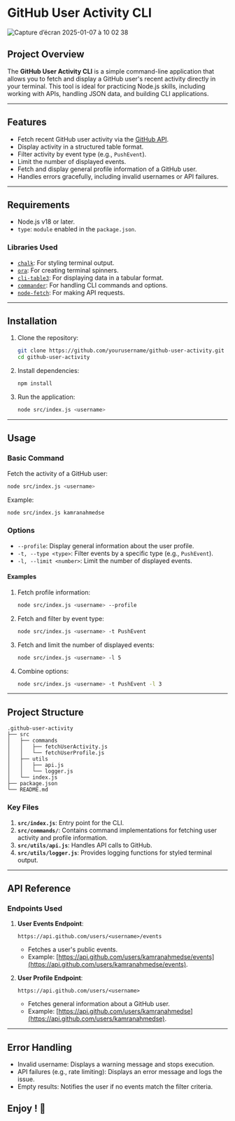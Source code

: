 # GitHub User Activity CLI

![Capture d’écran 2025-01-07 à 10 02 38](https://github.com/user-attachments/assets/69e81fe3-a49c-432b-9555-e0d6f5113311)


## Project Overview

The **GitHub User Activity CLI** is a simple command-line application that allows you to fetch and display a GitHub user's recent activity directly in your terminal. This tool is ideal for practicing Node.js skills, including working with APIs, handling JSON data, and building CLI applications.

---

## Features

- Fetch recent GitHub user activity via the [GitHub API](https://api.github.com).
- Display activity in a structured table format.
- Filter activity by event type (e.g., `PushEvent`).
- Limit the number of displayed events.
- Fetch and display general profile information of a GitHub user.
- Handles errors gracefully, including invalid usernames or API failures.

---

## Requirements

- Node.js v18 or later.
- `type`: `module` enabled in the `package.json`.

### Libraries Used

- [`chalk`](https://www.npmjs.com/package/chalk): For styling terminal output.
- [`ora`](https://www.npmjs.com/package/ora): For creating terminal spinners.
- [`cli-table3`](https://www.npmjs.com/package/cli-table3): For displaying data in a tabular format.
- [`commander`](https://www.npmjs.com/package/commander): For handling CLI commands and options.
- [`node-fetch`](https://www.npmjs.com/package/node-fetch): For making API requests.

---

## Installation

1. Clone the repository:

   ```bash
   git clone https://github.com/yourusername/github-user-activity.git
   cd github-user-activity
   ```

2. Install dependencies:

   ```bash
   npm install
   ```

3. Run the application:
   ```bash
   node src/index.js <username>
   ```

---

## Usage

### Basic Command

Fetch the activity of a GitHub user:

```bash
node src/index.js <username>
```

Example:

```bash
node src/index.js kamranahmedse
```

### Options

- `--profile`: Display general information about the user profile.
- `-t, --type <type>`: Filter events by a specific type (e.g., `PushEvent`).
- `-l, --limit <number>`: Limit the number of displayed events.

#### Examples

1. Fetch profile information:

   ```bash
   node src/index.js <username> --profile
   ```

2. Fetch and filter by event type:

   ```bash
   node src/index.js <username> -t PushEvent
   ```

3. Fetch and limit the number of displayed events:

   ```bash
   node src/index.js <username> -l 5
   ```

4. Combine options:
   ```bash
   node src/index.js <username> -t PushEvent -l 3
   ```

---

## Project Structure

```
.github-user-activity
├── src
│   ├── commands
│   │   ├── fetchUserActivity.js
│   │   └── fetchUserProfile.js
│   ├── utils
│   │   ├── api.js
│   │   └── logger.js
│   └── index.js
├── package.json
└── README.md
```

### Key Files

1. **`src/index.js`**: Entry point for the CLI.
2. **`src/commands/`**: Contains command implementations for fetching user activity and profile information.
3. **`src/utils/api.js`**: Handles API calls to GitHub.
4. **`src/utils/logger.js`**: Provides logging functions for styled terminal output.

---

## API Reference

### Endpoints Used

1. **User Events Endpoint**:

   ```
   https://api.github.com/users/<username>/events
   ```

   - Fetches a user's public events.
   - Example: [https://api.github.com/users/kamranahmedse/events](https://api.github.com/users/kamranahmedse/events).

2. **User Profile Endpoint**:
   ```
   https://api.github.com/users/<username>
   ```
   - Fetches general information about a GitHub user.
   - Example: [https://api.github.com/users/kamranahmedse](https://api.github.com/users/kamranahmedse).

---

## Error Handling

- Invalid username: Displays a warning message and stops execution.
- API failures (e.g., rate limiting): Displays an error message and logs the issue.
- Empty results: Notifies the user if no events match the filter criteria.

## Enjoy ! 🚀
